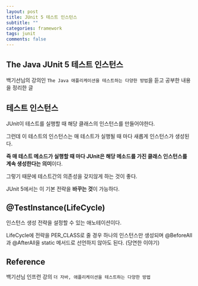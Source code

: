 ```yaml
---
layout: post
title: JUnit 5 테스트 인스턴스
subtitle: ""
categories: framework
tags: junit
comments: false
---
```


## The Java JUnit 5 테스트 인스턴스

백기선님의 강의인 `The Java 애플리케이션을 테스트하는 다양한 방법`을 듣고 공부한 내용을 정리한 글

## 테스트 인스턴스

JUnit이 테스트를 실행할 때 해당 클래스의 인스턴스를 만들어야한다.

그런데 이 테스트의 인스턴스는 매 테스트가 실행될 때 마다 새롭게 인스턴스가 생성된다.

**즉 매 테스트 메소드가 실행할 때 마다 JUnit은 해당 메소드를 가진 클래스 인스턴스를 계속 생성한다는 의미**이다.

그렇기 때문에 테스트간의 의존성을 갖지않게 하는 것이 좋다.

JUnit 5에서는 이 기본 전략을 **바꾸는 것**이 가능하다.

## @TestInstance(LifeCycle)

인스턴스 생성 전략을 설정할 수 있는 애노테이션이다.

LifeCycle에 전략을 PER_CLASS로 줄 경우 하나의 인스턴스만 생성되며 @BeforeAll과 @AfterAll을 static 메서드로 선언하지 않아도 된다. (당연한 이야기)

## Reference

백기선님 인프런 강의 `더 자바, 애플리케이션을 테스트하는 다양한 방법`